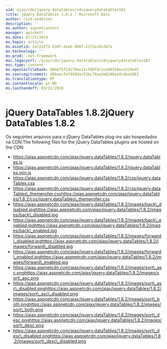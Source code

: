 ```yaml
---
uid: ajax/cdn/jquery-datatables/cdnjquerydatatables182
title: jQuery DataTables 1.8.2 | Microsoft Docs
author: rick-anderson
description: ''
ms.author: aspnetcontent
manager: wpickett
ms.date: 07/27/2014
ms.topic: article
ms.assetid: 2a72d2f5-b387-41e6-9807-21f2ec8c2b7a
ms.technology: ''
ms.prod: .net-framework
msc.legacyurl: /ajax/cdn/jquery-datatables/cdnjquerydatatables182
msc.type: content
ms.openlocfilehash: 90bb75f2427bbe12cf0bfdc1ce4015dace328ed2
ms.sourcegitcommit: 48beecfe749ddac52bc79aa3eb246a2dcdaa1862
ms.translationtype: MT
ms.contentlocale: pt-BR
ms.lasthandoff: 03/22/2018
---
```

<a name="jquery-datatables-182"></a><span data-ttu-id="9ef78-102">jQuery DataTables 1.8.2</span><span class="sxs-lookup"><span data-stu-id="9ef78-102">jQuery DataTables 1.8.2</span></span>
====================
<span data-ttu-id="9ef78-103">Os seguintes arquivos para o jQuery DataTables plug-ins são hospedados na CDN:</span><span class="sxs-lookup"><span data-stu-id="9ef78-103">The following files for the jQuery DataTables plugins are hosted on the CDN:</span></span>

- https://ajax.aspnetcdn.com/ajax/jquery.dataTables/1.8.2/jquery.dataTables.js
- https://ajax.aspnetcdn.com/ajax/jquery.dataTables/1.8.2/jquery.dataTables.min.js
- https://ajax.aspnetcdn.com/ajax/jquery.dataTables/1.8.2/css/jquery.dataTables.css
- <span data-ttu-id="9ef78-104">https://ajax.aspnetcdn.com/ajax/jquery.dataTables/1.8.2/css/jquery.dataTables\_themeroller.css</span><span class="sxs-lookup"><span data-stu-id="9ef78-104">https://ajax.aspnetcdn.com/ajax/jquery.dataTables/1.8.2/css/jquery.dataTables\_themeroller.css</span></span>
- <span data-ttu-id="9ef78-105">https://ajax.aspnetcdn.com/ajax/jquery.dataTables/1.8.2/images/back\_disabled.jpg</span><span class="sxs-lookup"><span data-stu-id="9ef78-105">https://ajax.aspnetcdn.com/ajax/jquery.dataTables/1.8.2/images/back\_disabled.jpg</span></span>
- <span data-ttu-id="9ef78-106">https://ajax.aspnetcdn.com/ajax/jquery.dataTables/1.8.2/images/back\_enabled.jpg</span><span class="sxs-lookup"><span data-stu-id="9ef78-106">https://ajax.aspnetcdn.com/ajax/jquery.dataTables/1.8.2/images/back\_enabled.jpg</span></span>
- <span data-ttu-id="9ef78-107">https://ajax.aspnetcdn.com/ajax/jquery.dataTables/1.8.2/images/forward\_disabled.jpg</span><span class="sxs-lookup"><span data-stu-id="9ef78-107">https://ajax.aspnetcdn.com/ajax/jquery.dataTables/1.8.2/images/forward\_disabled.jpg</span></span>
- <span data-ttu-id="9ef78-108">https://ajax.aspnetcdn.com/ajax/jquery.dataTables/1.8.2/images/forward\_enabled.jpg</span><span class="sxs-lookup"><span data-stu-id="9ef78-108">https://ajax.aspnetcdn.com/ajax/jquery.dataTables/1.8.2/images/forward\_enabled.jpg</span></span>
- <span data-ttu-id="9ef78-109">https://ajax.aspnetcdn.com/ajax/jquery.dataTables/1.8.2/images/sort\_asc.png</span><span class="sxs-lookup"><span data-stu-id="9ef78-109">https://ajax.aspnetcdn.com/ajax/jquery.dataTables/1.8.2/images/sort\_asc.png</span></span>
- <span data-ttu-id="9ef78-110">https://ajax.aspnetcdn.com/ajax/jquery.dataTables/1.8.2/images/sort\_asc\_disabled.png</span><span class="sxs-lookup"><span data-stu-id="9ef78-110">https://ajax.aspnetcdn.com/ajax/jquery.dataTables/1.8.2/images/sort\_asc\_disabled.png</span></span>
- <span data-ttu-id="9ef78-111">https://ajax.aspnetcdn.com/ajax/jquery.dataTables/1.8.2/images/sort\_both.png</span><span class="sxs-lookup"><span data-stu-id="9ef78-111">https://ajax.aspnetcdn.com/ajax/jquery.dataTables/1.8.2/images/sort\_both.png</span></span>
- <span data-ttu-id="9ef78-112">https://ajax.aspnetcdn.com/ajax/jquery.dataTables/1.8.2/images/sort\_desc.png</span><span class="sxs-lookup"><span data-stu-id="9ef78-112">https://ajax.aspnetcdn.com/ajax/jquery.dataTables/1.8.2/images/sort\_desc.png</span></span>
- <span data-ttu-id="9ef78-113">https://ajax.aspnetcdn.com/ajax/jquery.dataTables/1.8.2/images/sort\_desc\_disabled.png</span><span class="sxs-lookup"><span data-stu-id="9ef78-113">https://ajax.aspnetcdn.com/ajax/jquery.dataTables/1.8.2/images/sort\_desc\_disabled.png</span></span>
